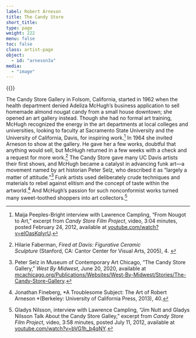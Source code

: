 ```yaml
---
label: Robert Arneson
title: The Candy Store
short_title:
type: page
weight: 222
menu: false
toc: false
class: artist-page
object:
  - id: "arneson3a"
media:
  - "image"
---
```

{{<q-figure id="arneson3a">}}

The Candy Store Gallery in Folsom, California, started in 1962 when the health department denied Adeliza McHugh’s business application to sell homemade almond nougat candy from a small house downtown; she opened an art gallery instead. Though she had no formal art training, McHugh recognized the energy in the art departments at local colleges and universities, looking to faculty at Sacramento State University and the University of California, Davis, for inspiring work.[^1] In 1964 she invited Arneson to show at the gallery. He gave her a few works, doubtful that anything would sell, but McHugh returned in a few weeks with a check and a request for more work.[^2] The Candy Store gave many UC Davis artists their first shows, and McHugh became a catalyst in advancing funk art—a movement named by art historian Peter Selz, who described it as “largely a matter of attitude.”[^3] Funk artists used deliberately crude techniques and materials to rebel against elitism and the concept of taste within the artworld.[^4] And McHugh’s passion for such nonconformist works turned many sweet-toothed shoppers into art collectors.[^5]

[^1]: Maija Peeples-Bright interview with Lawrence Campling, “From Nougot to Art,” excerpt from *Candy Store Film Project*, video, 3:04 minutes, posted February 24, 2012, available at [youtube.com/watch?v=elOasKqIyrU](https://www.youtube.com/watch?v=elOasKqIyrU).

[^2]: Hilarie Faberman, *Fired at Davis: Figurative Ceramic Sculpture* (Stanford, CA: Cantor Center for Visual Arts, 2005), 4. 

[^3]: Peter Selz in Museum of Contemporary Art Chicago, “The Candy Store Gallery,” *West By Midwest*, June 20, 2020, available at [mcachicago.org/Publications/Websites/West-By-Midwest/Stories/The-Candy-Store-Gallery](https://mcachicago.org/Publications/Websites/West-By-Midwest/Stories/The-Candy-Store-Gallery).

[^4]: Jonathan Fineberg, *A Troublesome Subject: The Art of Robert Arneson *(Berkeley: University of California Press, 2013), 40.

[^5]: Gladys Nilsson, interview with Lawrence Campling, “Jim Nutt and Gladys Nilsson Talk About the Candy Store Galley,” excerpt from *Candy Store Film Project*, video, 3:58 minutes, posted July 11, 2012, available at [youtube.com/watch?v=bVG1h_b4qNY](https://www.youtube.com/watch?v=bVG1h_b4qNY).
